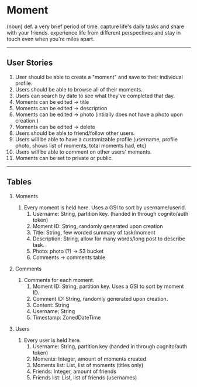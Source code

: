 # Moment
(noun) def. a very brief period of time.
capture life's daily tasks and share with your friends. experience life from different perspectives and stay in touch even when you're miles apart.

---

## User Stories

1. User should be able to create a "moment" and save to their individual profile.
2. Users should be able to browse all of their moments.
3. Users can search by date to see what they've completed that day.
4. Moments can be edited -> title
5. Moments can be edited -> description
6. Moments can be edited -> photo (intiially does not have a photo upon creation.)
7. Moments can be edited -> delete
8. Users should be able to friend/follow other users.
9. Users will be able to have a customizable profile (username, profile photo, shows list of moments, total moments had, etc)
10. Users will be able to comment on other users' moments.
11. Moments can be set to private or public.

---

## Tables

1. Moments
   1. Every moment is held here. Uses a GSI to sort by username/userId.
      1. Username: String, partition key. (handed in through cognito/auth token)
      2. Moment ID: String, randomly generated upon creation
      3. Title: String, few worded summary of task/moment
      4. Description: String, allow for many words/long post to describe task.
      5. Photo: photo (?) -> S3 bucket
      6. Comments -> comments table

2. Comments
   1. Comments for each moment. 
      1. Moment ID: String, partition key. Uses a GSI to sort by moment ID. 
      2. Comment ID: String, randomly generated upon creation.
      3. Content: String
      4. Username: String
      5. Timestamp: ZonedDateTime

3. Users
   1. Every user is held here.
      1. Username: String, partition key (handed in through cognito/auth token)
      2. Moments: Integer, amount of moments created
      3. Moments list: List, list of moments (titles only)
      4. Friends: Integer, amount of friends
      5. Friends list: List, list of friends (usernames)

